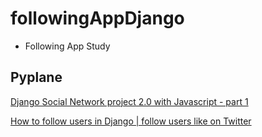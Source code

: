 # followingAppDjango

- Following App Study

## Pyplane

[Django Social Network project 2.0 with Javascript - part 1](https://www.youtube.com/watch?v=_77F040kwbE)


[How to follow users in Django | follow users like on Twitter](https://www.youtube.com/watch?v=1tZg5YLsCO4&t=1671s)
